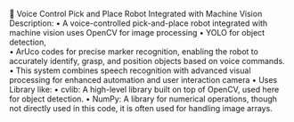 	Voice Control Pick and Place Robot Integrated with Machine Vision
      Description:
•	 A voice-controlled pick-and-place robot integrated with machine vision uses OpenCV for image processing
•	 YOLO for object detection,  
•	ArUco codes for precise marker recognition, enabling the robot to accurately identify, grasp, and position objects based on voice commands. 
•	This system combines speech recognition with advanced visual processing for enhanced automation and user interaction camera
•	Uses Library like:
•	cvlib: A high-level library built on top of OpenCV, used here for object detection.
•	NumPy: A library for numerical operations, though not directly used in this code, it is often used for handling image arrays.

